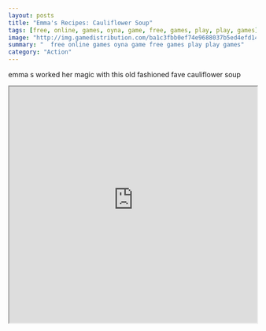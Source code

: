 ```yaml
---
layout: posts
title: "Emma's Recipes: Cauliflower Soup"
tags: [free, online, games, oyna, game, free, games, play, play, games]
image: "http://img.gamedistribution.com/ba1c3fbb0ef74e9688037b5ed4efd140.jpg"
summary: "  free online games oyna game free games play play games"
category: "Action"
---
```


emma s worked her magic with this old fashioned fave cauliflower soup

<iframe width="100%" height="480px;" src="http://flash.gamedistribution.com?game=ba1c3fbb0ef74e9688037b5ed4efd140"></iframe>